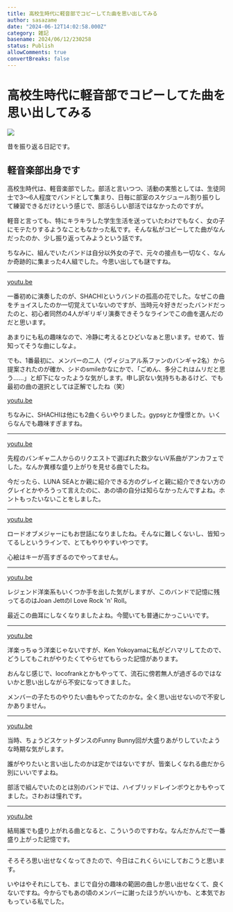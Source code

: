 ```yaml
---
title: 高校生時代に軽音部でコピーしてた曲を思い出してみる
author: sasazame
date: "2024-06-12T14:02:58.000Z"
category: 雑記
basename: 2024/06/12/230258
status: Publish
allowComments: true
convertBreaks: false
---
```

# 高校生時代に軽音部でコピーしてた曲を思い出してみる

![](https://cdn-ak.f.st-hatena.com/images/fotolife/s/sasazame/20230908/20230908202155.png)

昔を振り返る日記です。

<!-- Extended Body -->

## 軽音楽部出身です

高校生時代は、軽音楽部でした。部活と言いつつ、活動の実態としては、生徒同士で3～6人程度でバンドとして集まり、日毎に部室のスケジュール割り振りして練習できるだけという感じで、部活らしい部活ではなかったのですが。

軽音と言っても、特にキラキラした学生生活を送っていたわけでもなく、女の子にモテたりするようなこともなかった私です。そんな私がコピーしてた曲がなんだったのか、少し振り返ってみようという話です。

ちなみに、組んでいたバンドは自分以外女の子で、元々の接点も一切なく、なんか奇跡的に集まった4人組でした。今思い出しても謎ですね。

* * *

[youtu.be](https://youtu.be/JyDRkgstMsE?si=U7KGrYqTnJokMiJA)

一番初めに演奏したのが、SHACHIというバンドの孤高の花でした。なぜこの曲をチョイスしたのか一切覚えていないのですが、当時元々好きだったバンドだったのと、初心者同然の4人がギリギリ演奏できそうなラインでこの曲を選んだのだと思います。

あまりにも私の趣味なので、冷静に考えるとひどいなぁと思います。せめて、皆知ってそうな曲にしなよ。

でも、1番最初に、メンバーの二人（ヴィジュアル系ファンのバンギャ2名）から提案されたのが確か、シドのsmileかなにかで、「ごめん、多分これはムリだと思う……」と却下になったような気がします。申し訳ない気持ちもあるけど、でも最初の曲の選択としては正解でしたね（笑）

[youtu.be](https://youtu.be/gVQ2mCPOyZY?si=DTstAW5A_ifGlDmL)

ちなみに、SHACHIは他にも2曲くらいやりました。gypsyとか憧憬とか。いくらなんでも趣味すぎますね。

* * *

[youtu.be](https://youtu.be/9fmPlFfQHA0?si=fT7rZRXsUmRgLtqv)

先程のバンギャ二人からのリクエストで選ばれた数少ないV系曲がアンカフェでした。なんか異様な盛り上がりを見せる曲でしたね。

今だったら、LUNA SEAとか親に紹介できる方のグレイと親に紹介できない方のグレイとかやろうって言えたのに、あの頃の自分は知らなかったんですよね。ホントもったいないことをしました。

* * *

[youtu.be](https://youtu.be/o3whOgZwjkI?si=-qFOCiGRsF1d-zra)

ロードオブメジャーにもお世話になりましたね。そんなに難しくないし、皆知ってるしというラインで、とてもやりやすいやつです。

心絵はキーが高すぎるのでやってません。

* * *

[youtu.be](https://youtu.be/iC8oP4Z_xPw?si=BGyzdPze5EEslnEj)

レジェンド洋楽系もいくつか手を出した気がしますが、このバンドで記憶に残ってるのはJoan JettのI Love Rock 'n' Roll。

最近この曲耳にしなくなりましたよね。今聞いても普通にかっこいいです。

* * *

[youtu.be](https://youtu.be/a0njjrt470M?si=gdeJltELJr7Axs1R)

洋楽っちゅう洋楽じゃないですが、Ken Yokoyamaに私がどハマリしてたので、どうしてもこれがやりたくてやらせてもらった記憶があります。

おんなじ感じで、locofrankとかもやってて、流石に傍若無人が過ぎるのではないかと思い出しながら不安になってきました。

メンバーの子たちのやりたい曲もやってたのかな。全く思い出せないので不安しかありません。

* * *

[youtu.be](https://youtu.be/f92VWkYl8CI?si=hAyvHw0p2m_ogxkI)

当時、ちょうどスケットダンスのFunny Bunny回が大盛りあがりしていたような時期な気がします。

誰がやりたいと言い出したのかは定かではないですが、皆楽しくなれる曲だから別にいいですよね。

部活で組んでいたのとは別のバンドでは、ハイブリッドレインボウとかもやってました。さわおは憧れです。

* * *

[youtu.be](https://youtu.be/RYC71PAuIKE?si=OowtznWkqpAQunB7)

結局誰でも盛り上がれる曲となると、こういうのですわな。なんだかんだで一番盛り上がった記憶です。

* * *

そろそろ思い出せなくなってきたので、今日はこれくらいにしておこうと思います。

いやはやそれにしても、まじで自分の趣味の範囲の曲しか思い出せなくて、良くないですね。今からでもあの頃のメンバーに謝ったほうがいいかも、と本気でおもっている私でした。